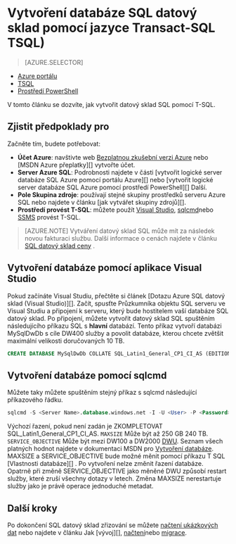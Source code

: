 <properties
   pageTitle="Vytvořit datový sklad SQL s TSQL | Microsoft Azure"
   description="Naučte se vytvářet datový sklad SQL Azure pomocí TSQL"
   services="sql-data-warehouse"
   documentationCenter="NA"
   authors="lodipalm"
   manager="barbkess"
   editor=""
   tags="azure-sql-data-warehouse"/>

<tags
   ms.service="sql-data-warehouse"
   ms.devlang="NA"
   ms.topic="get-started-article"
   ms.tgt_pltfrm="NA"
   ms.workload="data-services"
   ms.date="08/24/2016"
   ms.author="lodipalm;barbkess;sonyama"/>

# <a name="create-a-sql-data-warehouse-database-by-using-transact-sql-tsql"></a>Vytvoření databáze SQL datový sklad pomocí jazyce Transact-SQL TSQL)

> [AZURE.SELECTOR]
- [Azure portálu](sql-data-warehouse-get-started-provision.md)
- [TSQL](sql-data-warehouse-get-started-create-database-tsql.md)
- [Prostředí PowerShell](sql-data-warehouse-get-started-provision-powershell.md)

V tomto článku se dozvíte, jak vytvořit datový sklad SQL pomocí T-SQL.

## <a name="prerequisites"></a>Zjistit předpoklady pro

Začněte tím, budete potřebovat: 

- **Účet Azure**: navštivte web [Bezplatnou zkušební verzi Azure][] nebo [MSDN Azure přeplatky][] vytvořte účet.
- **Server Azure SQL**: Podrobnosti najdete v části [vytvořit logické server databáze SQL Azure pomocí portálu Azure][] nebo [vytvořit logické server databáze SQL Azure pomocí prostředí PowerShell][] Další.
- **Pole Skupina zdroje**: používají stejné skupiny prostředků serveru Azure SQL nebo najdete v článku [jak vytvářet skupiny zdrojů][].
- **Prostředí provést T-SQL**: můžete použít [Visual Studio][Installing Visual Studio and SSDT], [sqlcmd][]nebo [SSMS][] provést T-SQL.

> [AZURE.NOTE] Vytváření datový sklad SQL může mít za následek novou fakturaci službu.  Další informace o cenách najdete v článku [SQL datový sklad ceny][] .

## <a name="create-a-database-with-visual-studio"></a>Vytvoření databáze pomocí aplikace Visual Studio

Pokud začínáte Visual Studiu, přečtěte si článek [Dotazu Azure SQL datový sklad (Visual Studio)][].  Začít, spusťte Průzkumníka objektu SQL serveru ve Visual Studiu a připojení k serveru, který bude hostitelem vaší databáze SQL datový sklad.  Po připojení, můžete vytvořit datový sklad SQL spuštěním následujícího příkazu SQL s **hlavní** databází.  Tento příkaz vytvoří databázi MySqlDwDb s cíle DW400 služby a povolit databáze, kterou chcete zvětšit maximální velikosti doručovaných 10 TB.

```sql
CREATE DATABASE MySqlDwDb COLLATE SQL_Latin1_General_CP1_CI_AS (EDITION='datawarehouse', SERVICE_OBJECTIVE = 'DW400', MAXSIZE= 10240 GB);
```

## <a name="create-a-database-with-sqlcmd"></a>Vytvoření databáze pomocí sqlcmd

Můžete taky můžete spuštěním stejný příkaz s sqlcmd následující příkazového řádku.

```sql
sqlcmd -S <Server Name>.database.windows.net -I -U <User> -P <Password> -Q "CREATE DATABASE MySqlDwDb COLLATE SQL_Latin1_General_CP1_CI_AS (EDITION='datawarehouse', SERVICE_OBJECTIVE = 'DW400', MAXSIZE= 10240 GB)"
```

Výchozí řazení, pokud není zadán je ZKOMPLETOVAT SQL_Latin1_General_CP1_CI_AS.  `MAXSIZE` Může být až 250 GB 240 TB.  `SERVICE_OBJECTIVE` Může být mezi DW100 a DW2000 [DWU][].  Seznam všech platných hodnot najdete v dokumentaci MSDN pro [Vytvoření databáze][].  MAXSIZE a SERVICE_OBJECTIVE bude možné měnit pomocí příkazu T SQL [Vlastnosti databáze][] .  Po vytvoření nelze změnit řazení databáze.   Opatrně při změně SERVICE_OBJECTIVE jako měněné DWU způsobí restart služby, které zruší všechny dotazy v letech.  Změna MAXSIZE nerestartuje služby jako je právě operace jednoduché metadat.

## <a name="next-steps"></a>Další kroky

Po dokončení SQL datový sklad zřizování se můžete [načtení ukázkových dat][] nebo najdete v článku Jak [vývoj][], [načtení][]nebo [migrace][].

<!--Article references-->
[DWU]: ./sql-data-warehouse-overview-what-is.md#data-warehouse-units
[how to create a SQL Data Warehouse from the Azure portal]: sql-data-warehouse-get-started-provision.md
[Dotaz Azure SQL datový sklad (Visual Studio)]: sql-data-warehouse-query-visual-studio.md
[migrace]: sql-data-warehouse-overview-migrate.md
[Můžete vyvíjet]: sql-data-warehouse-overview-develop.md
[načtení]: sql-data-warehouse-overview-load.md
[načtení ukázkových dat]: sql-data-warehouse-load-sample-databases.md
[Vytvoření logické serveru databáze SQL Azure pomocí portálu Azure]: ../sql-database/sql-database-get-started.md#create-an-azure-sql-database-logical-server
[Vytvoření logické serveru databáze SQL Azure pomocí prostředí PowerShell]: ../sql-database/sql-database-get-started-powershell.md#database-setup-create-a-resource-group-server-and-firewall-rule
[jak vytvořit skupinu zdrojů]: ../resource-group-template-deploy-portal.md#create-resource-group
[Installing Visual Studio and SSDT]: sql-data-warehouse-install-visual-studio.md
[SqlCmd]: sql-data-warehouse-get-started-connect-sqlcmd.md

<!--MSDN references--> 
[VYTVOŘENÍ DATABÁZE]: https://msdn.microsoft.com/library/mt204021.aspx
[PŘÍKAZ ALTER DATABÁZE]: https://msdn.microsoft.com/library/mt204042.aspx
[SSMS]: https://msdn.microsoft.com/library/mt238290.aspx

<!--Other Web references-->
[SQL datový sklad ceny]: https://azure.microsoft.com/pricing/details/sql-data-warehouse/
[Bezplatnou zkušební verzi Azure]: https://azure.microsoft.com/pricing/free-trial/?WT.mc_id=A261C142F
[MSDN Azure kreditů]: https://azure.microsoft.com/pricing/member-offers/msdn-benefits-details/?WT.mc_id=A261C142F

